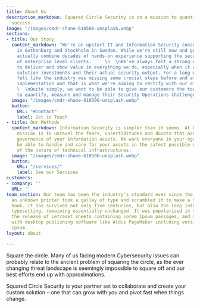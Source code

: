 ```yaml
---
title: About Us
description_markdown: Squared Circle Security is on a mission to quantify your security
  success.
image: "/images/cmdr-shane-610506-unsplash.webp"
sections:
- title: Our Story
  content_markdown: "We're an upstart IT and Information Security consultancy based
    in Gothenburg and Stockholm in Sweden. While we're still new and gearing up, we
    actually combine decades of hands-on experience supporting the security needs
    of enterprise level clients.     \n  \nWe've always felt a strong need to be able
    to deliver and show value in everything we do, especially when it comes to security
    solution investments and their actual security output. For a long while we've
    felt like the industry was missing some crucial steps before and after solution
    implementation and that is what we're aiming to rectify with our offerings.   \n
    \  \nQuite simply, we want to be able to give our customers the tools and know-how
    to quantify, measure and manage their Security Operations challenges.\n"
  image: "/images/cmdr-shane-610506-unsplash.webp"
  button:
    URL: "#contact"
    label: Get in Touch
- title: Our Methods
  content_markdown: Information Security is simpler than it seems. At Circle2 our
    mission is to unravel the fears, uncertiditudes and doubts that arrise arround
    governance of your information assets. We want everyone in your ogranization to
    be able to handle and care for your assets in the safest possible way, regardless
    of the nature of technical infrastructures.
  image: "/images/cmdr-shane-610506-unsplash.webp"
  button:
    URL: "/services/"
    label: See our Services
customers:
- company: ''
  URL: ''
team_section: Our team has been the industry's standard ever since the 1500s, when
  an unknown printer took a galley of type and scrambled it to make a type specimen
  book. It has survived not only five centuries, but also the leap into electronic
  typesetting, remaining essentially unchanged. It was popularised in the 1960s with
  the release of Letraset sheets containing Lorem Ipsum passages, and more recently
  with desktop publishing software like Aldus PageMaker including versions of Lorem
  Ipsum.
layout: about

---
```

Square the circle. Many of us facing modern Cybersecurity issues can probably relate to the ancient problem of squaring the circle, as the ever changing threat landscape is seemingly impossible to square off and our best efforts end up with approximations.

Squared Circle Security is your partner set to collaborate and create your custom solution – one that can grow with you and pivot fast when things change.